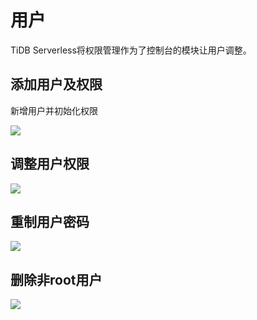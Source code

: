

# 用户

TiDB Serverless将权限管理作为了控制台的模块让用户调整。

## 添加用户及权限

新增用户并初始化权限

![](http://tidb-docs.cn-bj.ufileos.com/usercreate001.png)

## 调整用户权限

![](http://tidb-docs.cn-bj.ufileos.com/modyifyuser001.png)

## 重制用户密码

![](http://tidb-docs.cn-bj.ufileos.com/resetpw001.png)

## 删除非root用户

![](http://tidb-docs.cn-bj.ufileos.com/deleteuser001.png)

